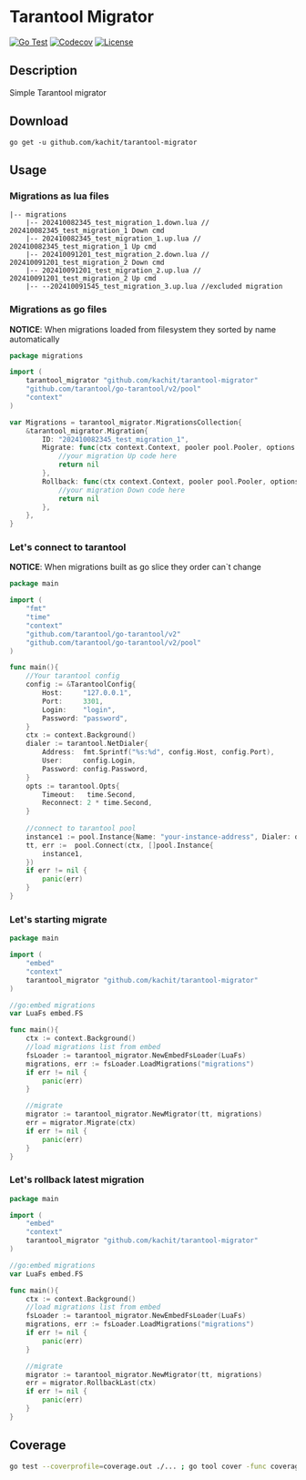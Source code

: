 # Tarantool Migrator
[![Go Test](https://github.com/Kachit/tarantool-migrator/actions/workflows/tests.yml/badge.svg)](https://github.com/Kachit/tarantool-migrator/actions)
[![Codecov](https://codecov.io/github/Kachit/tarantool-migrator/graph/badge.svg)](https://codecov.io/github/Kachit/tarantool-migrator)
[![License](https://img.shields.io/github/license/Kachit/tarantool-migrator)](https://github.com/Kachit/tarantool-migrator/blob/main/LICENSE)

## Description
Simple Tarantool migrator

## Download
```shell
go get -u github.com/kachit/tarantool-migrator
```

## Usage

### Migrations as lua files
```
|-- migrations
    |-- 202410082345_test_migration_1.down.lua // 202410082345_test_migration_1 Down cmd
    |-- 202410082345_test_migration_1.up.lua // 202410082345_test_migration_1 Up cmd
    |-- 202410091201_test_migration_2.down.lua // 202410091201_test_migration_2 Down cmd
    |-- 202410091201_test_migration_2.up.lua // 202410091201_test_migration_2 Up cmd
    |-- --202410091545_test_migration_3.up.lua //excluded migration
```

### Migrations as go files
**NOTICE**: When migrations loaded from filesystem they sorted by name automatically
```go
package migrations

import (
	tarantool_migrator "github.com/kachit/tarantool-migrator"
	"github.com/tarantool/go-tarantool/v2/pool"
	"context"
)

var Migrations = tarantool_migrator.MigrationsCollection{
	&tarantool_migrator.Migration{
		ID: "202410082345_test_migration_1",
		Migrate: func(ctx context.Context, pooler pool.Pooler, options *tarantool_migrator.Options) error {
			//your migration Up code here
			return nil
		},
		Rollback: func(ctx context.Context, pooler pool.Pooler, options *tarantool_migrator.Options) error {
			//your migration Down code here
			return nil
		},
	},
}
```

### Let's connect to tarantool
**NOTICE**: When migrations built as go slice they order can`t change
```go
package main

import (
    "fmt"
    "time"
	"context"
	"github.com/tarantool/go-tarantool/v2"
	"github.com/tarantool/go-tarantool/v2/pool"
)

func main(){
	//Your tarantool config
	config := &TarantoolConfig{
		Host:     "127.0.0.1",
		Port:     3301,
		Login:    "login",
		Password: "password",
	}
	ctx := context.Background()
	dialer := tarantool.NetDialer{
		Address:  fmt.Sprintf("%s:%d", config.Host, config.Port),
		User:     config.Login,
		Password: config.Password,
	}
	opts := tarantool.Opts{
		Timeout:   time.Second,
		Reconnect: 2 * time.Second,
	}
	
	//connect to tarantool pool
	instance1 := pool.Instance{Name: "your-instance-address", Dialer: dialer, Opts: opts}
	tt, err :=  pool.Connect(ctx, []pool.Instance{
		instance1,
	})
	if err != nil {
		panic(err)
	}
}
```

### Let's starting migrate
```go
package main

import (
	"embed"
	"context"
	tarantool_migrator "github.com/kachit/tarantool-migrator"
)

//go:embed migrations
var LuaFs embed.FS

func main(){
	ctx := context.Background()
	//load migrations list from embed
	fsLoader := tarantool_migrator.NewEmbedFsLoader(LuaFs)
	migrations, err := fsLoader.LoadMigrations("migrations")
	if err != nil {
		panic(err)
	}

	//migrate
	migrator := tarantool_migrator.NewMigrator(tt, migrations)
	err = migrator.Migrate(ctx)
	if err != nil {
		panic(err)
	}
}
```

### Let's rollback latest migration
```go
package main

import (
	"embed"
	"context"
	tarantool_migrator "github.com/kachit/tarantool-migrator"
)

//go:embed migrations
var LuaFs embed.FS

func main(){
	ctx := context.Background()
	//load migrations list from embed
	fsLoader := tarantool_migrator.NewEmbedFsLoader(LuaFs)
	migrations, err := fsLoader.LoadMigrations("migrations")
	if err != nil {
		panic(err)
	}

	//migrate
	migrator := tarantool_migrator.NewMigrator(tt, migrations)
	err = migrator.RollbackLast(ctx)
	if err != nil {
		panic(err)
	}
}
```

## Coverage
```bash
go test --coverprofile=coverage.out ./... ; go tool cover -func coverage.out ; go tool cover --html=coverage.out -o coverage.html
```
